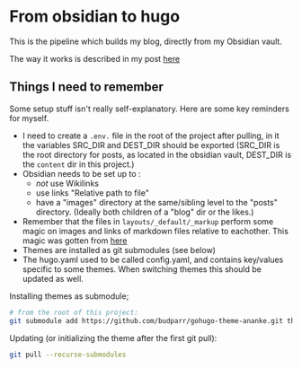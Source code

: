 # From obsidian to hugo

This is the pipeline which builds my blog, directly from my Obsidian vault.

The way it works is described in my post [here](#)

## Things I need to remember

Some setup stuff isn't really self-explanatory. Here are some key reminders for myself.

- I need to create a `.env.` file in the root of the project after pulling, in it the variables SRC_DIR and DEST_DIR should be exported (SRC_DIR is the root directory for posts, as located in the obsidian vault, DEST_DIR is the `content` dir in this project.)
- Obsidian needs to be set up to :
    - _not_ use Wikilinks
    - use links "Relative path to file"
    - have a "images" directory at the same/sibling level to the "posts" directory. (Ideally both children of a "blog" dir or the likes.)
- Remember that the files in `layouts/_default/_markup` perform some magic on images and links of markdown files relative to eachother. This magic was gotten from [here](https://github.com/bep/portable-hugo-links)
- Themes are installed as git submodules (see below)
- The hugo.yaml used to be called config.yaml, and contains key/values specific to some themes. When switching themes this should be updated as well.

Installing themes as submodule;
```sh
# from the root of this project:
git submodule add https://github.com/budparr/gohugo-theme-ananke.git themes/ananke
```

Updating (or initializing the theme after the first git pull):
```sh
git pull --recurse-submodules
```
